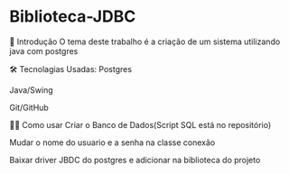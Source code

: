 # Biblioteca-JDBC


🚀 Introdução
O tema deste trabalho é a criação de um sistema utilizando java com postgres


🛠️ Tecnolagias Usadas:
Postgres

Java/Swing

Git/GitHub

🐱‍🚀 Como usar
Criar o Banco de Dados(Script SQL está no repositório)

Mudar o nome do usuario e a senha na classe conexão

Baixar driver JBDC do postgres e adicionar na biblioteca do projeto


